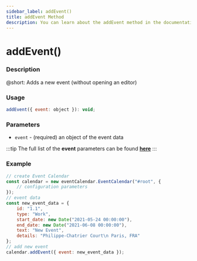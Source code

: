 ```yaml
---
sidebar_label: addEvent()
title: addEvent Method
description: You can learn about the addEvent method in the documentation of the DHTMLX JavaScript Event Calendar library. Browse developer guides and API reference, try out code examples and live demos, and download a free 30-day evaluation version of DHTMLX Event Calendar.
---
```


# addEvent()

### Description

@short: Adds a new event (without opening an editor)

### Usage

~~~jsx {}
addEvent({ event: object }): void;
~~~

### Parameters

- `event` - (required) an object of the event data

:::tip
The full list of the **event** parameters can be found [**here**](api/config/js_eventcalendar_data_config.md)
:::

### Example

~~~jsx {15}
// create Event Calendar
const calendar = new eventCalendar.EventCalendar("#root", {
	// configuration parameters
});
// event data
const new_event_data = {
	id: "1.1",
	type: "Work",
	start_date: new Date("2021-05-24 00:00:00"),
	end_date: new Date("2021-06-08 00:00:00"),
	text: "New Event",
	details: "Philippe-Chatrier Court\n Paris, FRA"
};
// add new event
calendar.addEvent({ event: new_event_data });
~~~